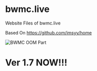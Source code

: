 # bwmc.live
Website Files of bwmc.live

Based On https://github.com/imsyy/home
 
![BWMC&nbsp;OOM&nbsp;Part](https://github.com/Shiroiame-Kusu/bwmc.live/blob/main/Preview.png)

# Ver 1.7 NOW!!!
